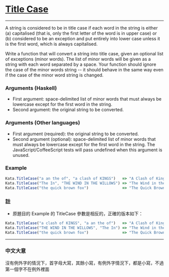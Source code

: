 # [Title Case](https://www.codewars.com/kata/title-case/csharp)

---

A string is considered to be in title case if each word in the string is either (a) capitalised (that is, only the first letter of the word is in upper case) or (b) considered to be an exception and put entirely into lower case unless it is the first word, which is always capitalised.

Write a function that will convert a string into title case, given an optional list of exceptions (minor words). The list of minor words will be given as a string with each word separated by a space. Your function should ignore the case of the minor words string -- it should behave in the same way even if the case of the minor word string is changed.

### Arguments (Haskell)

- First argument: space-delimited list of minor words that must always be lowercase except for the first word in the string.
- Second argument: the original string to be converted.
### Arguments (Other languages)

- First argument (required): the original string to be converted.
- Second argument (optional): space-delimited list of minor words that must always be lowercase except for the first word in the string. The JavaScript/CoffeeScript tests will pass undefined when this argument is unused.

### Example
```js
Kata.TitleCase("a an the of", "a clash of KINGS")   => "A Clash of Kings"
Kata.TitleCase("The In", "THE WIND IN THE WILLOWS") => "The Wind in the Willows"
Kata.TitleCase("the quick brown fox")               => "The Quick Brown Fox"
```

### 註

- 原題目的 Example 的 TitleCase 參數是相反的，正確的版本如下：

```js
Kata.TitleCase("a clash of KINGS", "a an the of")   => "A Clash of Kings"
Kata.TitleCase("THE WIND IN THE WILLOWS", "The In") => "The Wind in the Willows"
Kata.TitleCase("the quick brown fox")               => "The Quick Brown Fox"
```

---

### 中文大意

沒有例外字的情況下，首字母大寫，其餘小寫，有例外字情況下，都是小寫，不過第一個字不在例外裡面
